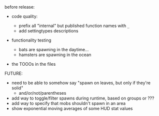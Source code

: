 before release:
* code quality:
  * prefix all "internal" but published function names with `_`
  * add settingtypes descriptions

* functionality testing
  * bats are spawning in the daytime...
  * hamsters are spawning in the ocean

* the TOOOs in the files


FUTURE:
* need to be able to somehow say "spawn on leaves, but only if they're solid"
  * and/or/not/parentheses
* add way to toggle/filter spawns during runtime, based on groups or ???
* add way to specify that mobs shouldn't spawn in an area
* show exponential moving averages of some HUD stat values
